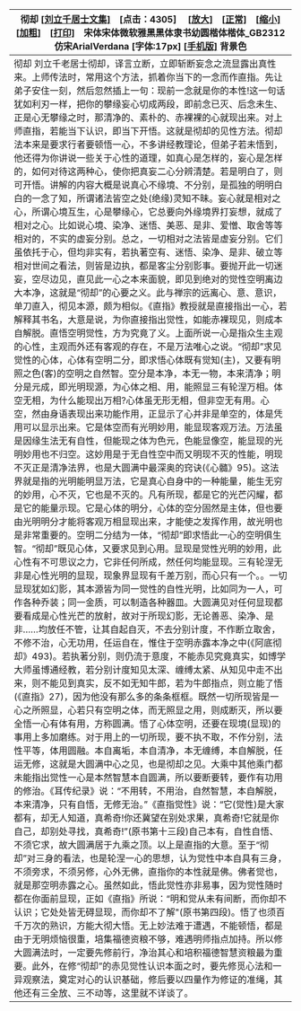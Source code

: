 | **彻却**  [[刘立千居士文集\]](http://read.goodweb.net.cn/news/news_more.asp?lm2=1394&open=_blank&tj=0&hot=0)　[点击：4305]　 [[放大\]](javascript:dozoom(0))　[[正常\]](javascript:dozoomnormal())　[[缩小\]](javascript:dozoom(1))　[[加粗\]](javascript:dozoombold())　[[打印\]](javascript:window.print())　宋体宋体微软雅黑黑体隶书幼圆楷体楷体_GB2312																																																																					仿宋ArialVerdana [字体:17px] [[手机版\]](http://fowap.goodweb.net.cn/news/news_view.asp?newsid=41421) 背景色 |
| ------------------------------------------------------------ |
| 彻却  刘立千老居士彻却，译言立断，立即斩断妄念之流显露出真性来。上师传法时，常用这个方法，抓着你当下的一念而作直指。先让弟子安住一刻，然后忽然插上一句：现前一念就是你的本性!这一句话犹如利刃一样，把你的攀缘妄心切成两段，即前念已灭、后念未生、正是心无攀缘之时，那清净的、素朴的、赤裸裸的心就现出来。对上师直指，若能当下认识，即当下开悟。这就是彻却的见性方法。彻却法本来是要求行者要顿悟一心，不多讲经教理论，但弟子若未悟到，他还得为你讲说一些关于心性的道理，如真心是怎样的，妄心是怎样的，如何对待这两种心，使你把真妄二心分辨清楚。若是明白了，则可开悟。讲解的内容大概是说真心不缘境、不分别，是孤独的明明白白的一念了知，所谓诸法皆空之处(绝缘)灵知不昧。妄心就是相对之心，所谓心境互生，心是攀缘心，它总要向外缘境界打妄想，就成了相对之心。比如说心境、染净、迷悟、美恶、是非、爱憎、取舍等等相对的，不实的虚妄分别。总之，一切相对之法皆是虚妄分别。它们虽依托于心，但均非实有，若执著空有、迷悟、染净、是非、破立等相对世间之看法，则皆是边执，都是客尘分别影事。要抛开此一切迷妄，空尽边见，直见此一心之本来面貌，即见到绝对的觉性空明离边大本净，这就是“彻却”的心要之义。此与禅宗的远离心、意、意识，单刀直入，彻见本源，颇为相似。《直指》教授就是直接指出一心，若解释其书名，大意是说，为你直接指出觉性，如能赤裸现见，则成本自解脱。直悟空明觉性，方为究竟了义。上面所说一心是指众生主观的心性，主观而外还有客观的存在，不是万法唯心之说。“彻却”求见觉性的心体，心体有空明二分，即求悟心体既有觉知(主)，又要有明照之色(客)的空明之自然智。空分是本净，本无一物，本来清净；明分是元成，即光明现源，为心体之相、用，能照显三有轮涅万相。体空无相，为什么能现出万相?心体虽无形无相，但非空无有用。心空，然由身语表现出来功能作用，正显示了心并非是单空的，体是凭用可以显示出来。它是体空而有光明妙用，能显现客观万法。万法虽是因缘生法无有自性，但能现之体为色元，色能显像空，能显现的光明妙用也不归空。这妙用是于无自性空中而又明现不灭的性能，明现不灭正是清净法界，也是大圆满中最深奥的窍诀(《心髓》95)。这法界就是指的光明能明显万法，它是真心自身中的一种能量，能生无穷的妙用，心不灭，它也是不灭的。凡有所现，都是它的光芒闪耀，都是它的能量示现。它是心体的明分，心体的空分固然是主体，但也要由光明明分才能将客观万相显现出来，才能使之发挥作用，故光明也是非常重要的。空明二分结为一体，“彻却”即求悟此一心的空明俱生智。“彻却”既见心体，又要求见到心用。显现是觉性光明的妙用，此心性有不可思议之力，它非任何所成，然任何均能显现。三有轮涅无非是心性光明的显现，现象界显现有千差万别，而心只有一个。。一切显现犹如幻影，其本源皆为同一觉性的自性光明，比如同为一人，可作各种乔装；同一金质，可以制造各种器皿。大圆满见对任何显现都要看成是心性光芒的放射，故对于所现幻影，无论善恶、染净、是非……均放任不管，让其自起自灭，不去分别计度，不作断立取舍，不修不治，心无功用，任运自在，惟住于空明赤露本净之中(《阿底彻却》493)。若执著分别，则仍流于意度，不能赤见究竟真实，如博学大师虽博通经教，若分别计度知见太深、缠缚太紧、从知见中走不出来，则不能见到真实，反不如无知牛郎，若为牛郎指点，则立能了悟(《直指》27)，因为他没有那么多的条条框框。既然一切所现皆是一心之所照显，心若只有空明之体，而无照显之用，则成断灭，所以要全悟一心有体有用，方称圆满。悟了心体空明，还要在现境(显现)的事用上多加磨练。对于用上的一切所现，要不执不取，不作分别，法性平等，体用圆融。本自离垢，本自清净，本无缠缚，本自解脱，任运无修，这就是大圆满中心之见，也是彻却之见。大乘中其他乘门都未能指出觉性一心是本然智慧本自圆满，所以要断要转，要作有功用的修治。《耳传纪录》说：“不用转，不用治，自然智慧，本自解脱，本来清净，只有自悟，无修无治。”《直指觉性》说：“它(觉性)是大家都有，却无人知道，真希奇!你还冀望在别处求果，真希奇!它就是你自己，却别处寻找，真希奇!”(原书第十三段)自己本有，自性自悟、不须它求，故大圆满居于九乘之顶。以上是直指的大意。至于“彻却”对三身的看法，也是轮涅一心的思想，认为觉性中本自具有三身，不须旁求，不须另修，心外无佛，直指你的本性就是佛。佛者觉也，就是那空明赤露之心。虽然如此，悟此觉性亦非易事，因为觉性随时都在你面前显现，正如《直指》所说：“明和觉从未有间断，而你却不认识；它处处皆无碍显现，而你却不了解"(原书第四段)。悟了也须百千万次的熟识，方能大彻大悟。无上妙法难于遭遇，不能顿悟，都是由于无明烦恼很重，培集福德资粮不够，难遇明师指点加持。所以修大圆满法时，一定要先修前行，净治其心和培积福德智慧资粮最为重要。此外，在修“彻却”的赤见觉性认识本面之时，要先修觅心法和一异观察法，奠定对心的认识基础，修后要以四量作为修证的准绳，其他还有三全放、三不动等，这里就不详谈了。 |